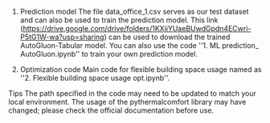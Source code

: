 1. Prediction model
   The file data_office_1.csv serves as our test dataset and can also be used to train the prediction model.
   This link (https://drive.google.com/drive/folders/1KXjiYUaeBUwdGpdn4ECwri-P5tG1W-wa?usp=sharing) can be used to download the trained AutoGluon-Tabular model.
   You can also use the code ''1. ML prediction_ AutoGluon.ipynb'' to train your own prediction model.

2. Optimization code
   Main code for flexible building space usage named as ''2. Flexible building space usage opt.ipynb''.

Tips
The path specified in the code may need to be updated to match your local environment.
The usage of the pythermalcomfort library may have changed; please check the official documentation before use.
